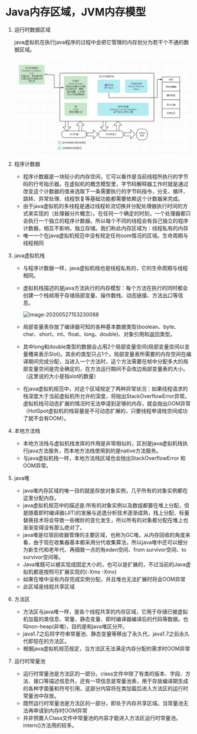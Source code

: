 # Java内存区域，JVM内存模型

1. 运行时数据区域

   java虚拟机在执行java程序的过程中会把它管理的内存划分为若干个不通的数据区域。

   ![image-20210823153329208](imags/运行时数据区域.png)

2. 程序计数器

   - 程序计数器是一块较小的内存空间，它可以看作是当前线程所执行的字节码的行号指示器。在虚拟机的概念模型里，字节码解释器工作时就是通过改变这个计数器的值来选取下一条需要执行的字节码指令，分支、循环、跳转、异常处理、线程恢复等基础功能都需要依赖这个计数器来完成。
   - 由于java虚拟机的多线程是通过线程轮流切换并分配处理器执行时间的方式来实现的（处理器分片概念）。在任何一个确定的时刻，一个处理器都只会执行一个独立的程序计数器。所以每个不同的线程会有自己独立的程序计数器，相互不影响，独立存储。我们称此内存区域为：线程私有的内存
   - 唯一一个在java虚拟机规范中没有规定任何oom情况的区域。生命周期与线程相同

3. java虚拟机栈

   - 与程序计数器一样，java虚拟机栈也是线程私有的，它的生命周期与线程相同。

   - 虚拟机栈描述的是java方法执行的内存模型：每个方法在执行的同时都会创建一个栈帧用于存储局部变量、操作数栈、动态链接、方法出口等信息。

     ![image-20200527153230088](C:\Users\qhyu\AppData\Roaming\Typora\typora-user-images\image-20200527153230088.png)

   - 局部变量表存放了编译器可知的各种基本数据类型(boolean、byte、char、short、int、float、long、double)、对象引用和返回类型。

   - 其中long和double类型的数据会占用2个局部变量空间(局部变量空间以变量槽来表示Slot)。其余的类型只占1个。局部变量表所需要的内存空间在编译期间完成分配，当进入一个方法时，这个方法需要在帧中分配多大的局部变量空间是完全确定的，在方法运行期间不会改边局部变量表的大小。（这里说的大小是指slot的数量）

   - 在java虚拟机规范中，对这个区域规定了两种异常状况：如果线程请求的栈深度大于当前虚拟机所允许的深度，将抛出StackOverflowError异常。虚拟机栈可动态扩展的情况时无法申请到足够的内存，就会抛出OOM异常（HotSpot虚拟机的栈容量是不可动态扩展的，只要线程申请栈空间成功了就不会有OOM）。

4. 本地方法栈

   - 本地方法栈与虚拟机栈发挥的作用是非常相似的，区别是java虚拟机栈执行java方法服务，而本地方法栈使用到的是native方法服务。
   - 与java虚拟机栈一样，本地方法栈区域也会抛出StackOverflowError 和OOM异常。

5. java堆

   - java堆内存区域的唯一目的就是存放对象实例，几乎所有的对象实例都在这里分配内存。
   - java虚拟机规范中的描述是:所有的对象实例以及数组都要在堆上分配，但是随着即时编译器(JIT)的发展与逃逸分析技术逐渐成熟，栈上分配、标量替换技术将会导致一些微妙的变化发生，所以所有的对象都分配在堆上也渐渐变得没有那么绝对了。
   - java堆是垃圾回收器管理的主要区域，也称为GC堆。从内存回收的角度来看，由于现在收集器基本都采用分代收集算法，所以java堆中还可以细分为新生代和老年代、再细致一点的有eden空间、from survivor空间、to survivor空间等。
   - Java堆既可以被实现成固定大小的，也可以是扩展的，不过当前的Java虚拟机都是按照可扩展实现的(-Xms -Xmx)
   - 如果在堆中没有内存完成实例分配，并且堆也无法扩展时将会OOM异常
   - 此区域是线程共享区域

6. 方法区

   - 方法区与java堆一样，是各个线程共享的内存区域，它用于存储已被虚拟机加载的类信息、常量、静态变量、即时编译器编译后的代码等数据。也叫non-heap(非堆)，目的是和java堆区分开。
   - java1.7之后将字符串常量池、静态变量等移出了永久代，java1.7之前永久代即现在的方法区。
   - 根据java虚拟机规范规定，当方法区无法满足内存分配的需求时OOM异常

7. 运行时常量池

   - 运行时常量池是方法区的一部分。class文件中除了有类的版本、字段、方法、接口等描述信息外，还有一项信息是常量池表，用于存放编译期生成的各种字面量和符号引用，这部分内容将在类加载后进入方法区的运行时常量池中存放。
   - 既然运行时常量池是方法区的一部分，即处于内存共享区域。当常量池无法再申请到内存时OOM异常
   - 并非预置入Class文件中常量池的内容才能进入方法区运行时常量池。intern()方法用的较多。
   
   

